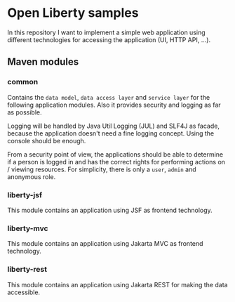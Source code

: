 # Open Liberty samples

In this repository I want to implement a simple web application using different technologies for accessing the application (UI, HTTP API, ...).

## Maven modules

### common

Contains the `data model`, `data access layer` and `service layer` for the following application modules. Also it provides security and logging as far as possible.

Logging will be handled by Java Util Logging (JUL) and SLF4J as facade, because the application doesn't need a fine logging concept. Using the console should be enough.

From a security point of view, the applications should be able to determine if a person is logged in and has the correct rights for performing actions on / viewing resources. For simplicity, there is only a `user`, `admin` and anonymous role.

### liberty-jsf

This module contains an application using JSF as frontend technology.

### liberty-mvc

 This module contains an application using Jakarta MVC as frontend technology.
 
### liberty-rest

This module contains an application using Jakarta REST for making the data accessible.